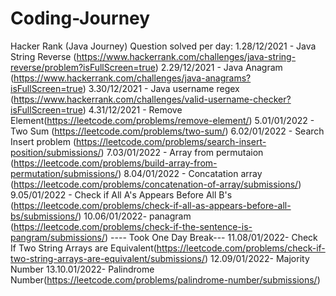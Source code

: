 # Coding-Journey
Hacker Rank (Java Journey)
  Question solved per day:
    1.28/12/2021 - Java String Reverse (https://www.hackerrank.com/challenges/java-string-reverse/problem?isFullScreen=true)
    2.29/12/2021 - Java Anagram (https://www.hackerrank.com/challenges/java-anagrams?isFullScreen=true)
    3.30/12/2021 - Java username regex (https://www.hackerrank.com/challenges/valid-username-checker?isFullScreen=true)
    4.31/12/2021 - Remove Element(https://leetcode.com/problems/remove-element/)
    5.01/01/2022 - Two Sum (https://leetcode.com/problems/two-sum/)
    6.02/01/2022 - Search Insert problem (https://leetcode.com/problems/search-insert-position/submissions/)
    7.03/01/2022 - Array from permutaion (https://leetcode.com/problems/build-array-from-permutation/submissions/)
    8.04/01/2022 - Concatation array (https://leetcode.com/problems/concatenation-of-array/submissions/)
    9.05/01/2022 - Check if All A's Appears Before All B's (https://leetcode.com/problems/check-if-all-as-appears-before-all-bs/submissions/)
    10.06/01/2022- panagram (https://leetcode.com/problems/check-if-the-sentence-is-pangram/submissions/)
    ---- Took One Day Break---
    11.08/01/2022- Check If Two String Arrays are Equivalent(https://leetcode.com/problems/check-if-two-string-arrays-are-equivalent/submissions/)
    12.09/01/2022- Majority Number
    13.10.01/2022- Palindrome Number(https://leetcode.com/problems/palindrome-number/submissions/)

